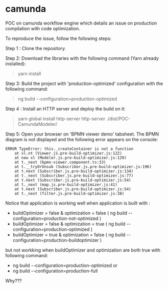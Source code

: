# camunda
POC on camunda workflow engine which details an issue on production compilation with code optimization.

To reproduce the issue, follow the following steps:

Step 1 : Clone the repository.

Step 2: Download the libraries with the following command (Yarn already installed):
> yarn install

Step 3: Build the project with 'production-optimized' configuration with the following command:
> ng build --configuration=production-optimized

Step 4 : Install an HTTP server and deploy the build on it:
> yarn global install http-server
> http-server ./dist/POC-CamundaModeler/

Step 5: Open your browser on 'BPMN viewer demo' tabsheet.
The BPMN diagram is not displayed and the following error appears on the console:

    ERROR TypeError: this._createContainer is not a function
        at xl.nt (Viewer.js.pre-build-optimizer.js:122)
        at new xl (Modeler.js.pre-build-optimizer.js:129)
        at t._next (bpmn-viewer.component.ts:33)
        at t.__tryOrUnsub (Subscriber.js.pre-build-optimizer.js:196)
        at t.next (Subscriber.js.pre-build-optimizer.js:134)
        at t._next (Subscriber.js.pre-build-optimizer.js:77)
        at t.next (Subscriber.js.pre-build-optimizer.js:54)
        at t._next (map.js.pre-build-optimizer.js:41)
        at t.next (Subscriber.js.pre-build-optimizer.js:54)
        at t._next (filter.js.pre-build-optimizer.js:38)


Notice that application is working well when application is built with :

*  buildOptimizer = false &  optimization = false ( ng build --configuration=production-not-optimized )
*  buildOptimizer = false &  optimization = true  ( ng build --configuration=production-optimized )
*  buildOptimizer = true  &  optimization = false ( ng build --configuration=production-buildoptimizer )

but not workking when buildOptimizer and optimization are both true with following command:
*  ng build --configuration=production-optimized
or
*  ng build --configuration=production-full

Why???
